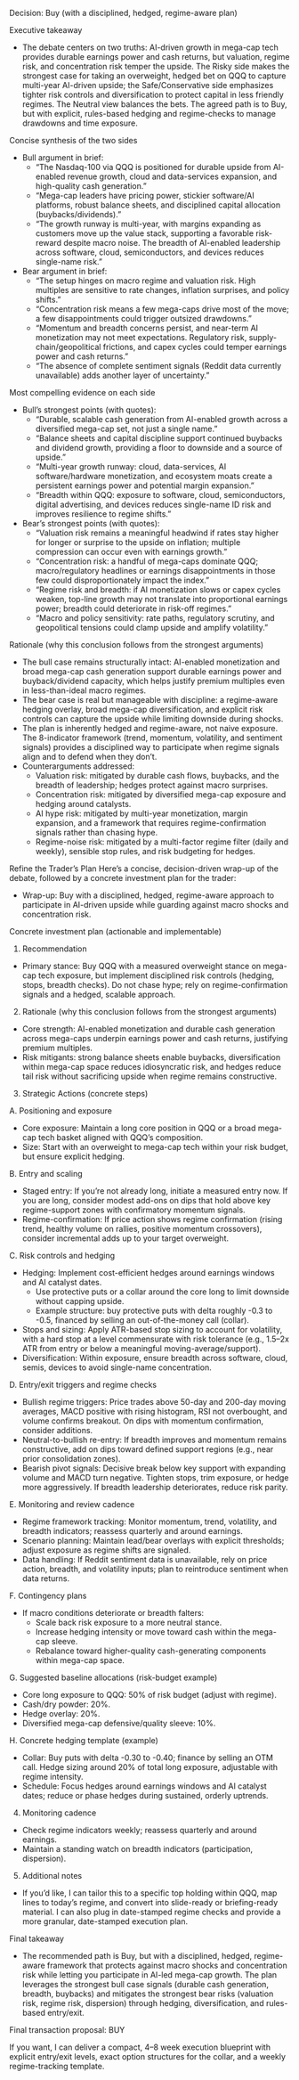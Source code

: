 Decision: Buy (with a disciplined, hedged, regime-aware plan)

Executive takeaway
- The debate centers on two truths: AI-driven growth in mega-cap tech provides durable earnings power and cash returns, but valuation, regime risk, and concentration risk temper the upside. The Risky side makes the strongest case for taking an overweight, hedged bet on QQQ to capture multi-year AI-driven upside; the Safe/Conservative side emphasizes tighter risk controls and diversification to protect capital in less friendly regimes. The Neutral view balances the bets. The agreed path is to Buy, but with explicit, rules-based hedging and regime-checks to manage drawdowns and time exposure.

Concise synthesis of the two sides
- Bull argument in brief:
  - “The Nasdaq-100 via QQQ is positioned for durable upside from AI-enabled revenue growth, cloud and data-services expansion, and high-quality cash generation.”
  - “Mega-cap leaders have pricing power, stickier software/AI platforms, robust balance sheets, and disciplined capital allocation (buybacks/dividends).”
  - “The growth runway is multi-year, with margins expanding as customers move up the value stack, supporting a favorable risk-reward despite macro noise. The breadth of AI-enabled leadership across software, cloud, semiconductors, and devices reduces single-name risk.”
- Bear argument in brief:
  - “The setup hinges on macro regime and valuation risk. High multiples are sensitive to rate changes, inflation surprises, and policy shifts.”
  - “Concentration risk means a few mega-caps drive most of the move; a few disappointments could trigger outsized drawdowns.”
  - “Momentum and breadth concerns persist, and near-term AI monetization may not meet expectations. Regulatory risk, supply-chain/geopolitical frictions, and capex cycles could temper earnings power and cash returns.”
  - “The absence of complete sentiment signals (Reddit data currently unavailable) adds another layer of uncertainty.”

Most compelling evidence on each side
- Bull’s strongest points (with quotes):
  - “Durable, scalable cash generation from AI-enabled growth across a diversified mega-cap set, not just a single name.”
  - “Balance sheets and capital discipline support continued buybacks and dividend growth, providing a floor to downside and a source of upside.”
  - “Multi-year growth runway: cloud, data-services, AI software/hardware monetization, and ecosystem moats create a persistent earnings power and potential margin expansion.”
  - “Breadth within QQQ: exposure to software, cloud, semiconductors, digital advertising, and devices reduces single-name ID risk and improves resilience to regime shifts.”
- Bear’s strongest points (with quotes):
  - “Valuation risk remains a meaningful headwind if rates stay higher for longer or surprise to the upside on inflation; multiple compression can occur even with earnings growth.”
  - “Concentration risk: a handful of mega-caps dominate QQQ; macro/regulatory headlines or earnings disappointments in those few could disproportionately impact the index.”
  - “Regime risk and breadth: if AI monetization slows or capex cycles weaken, top-line growth may not translate into proportional earnings power; breadth could deteriorate in risk-off regimes.”
  - “Macro and policy sensitivity: rate paths, regulatory scrutiny, and geopolitical tensions could clamp upside and amplify volatility.”

Rationale (why this conclusion follows from the strongest arguments)
- The bull case remains structurally intact: AI-enabled monetization and broad mega-cap cash generation support durable earnings power and buyback/dividend capacity, which helps justify premium multiples even in less-than-ideal macro regimes.
- The bear case is real but manageable with discipline: a regime-aware hedging overlay, broad mega-cap diversification, and explicit risk controls can capture the upside while limiting downside during shocks.
- The plan is inherently hedged and regime-aware, not naive exposure. The 8-indicator framework (trend, momentum, volatility, and sentiment signals) provides a disciplined way to participate when regime signals align and to defend when they don’t.
- Counterarguments addressed:
  - Valuation risk: mitigated by durable cash flows, buybacks, and the breadth of leadership; hedges protect against macro surprises.
  - Concentration risk: mitigated by diversified mega-cap exposure and hedging around catalysts.
  - AI hype risk: mitigated by multi-year monetization, margin expansion, and a framework that requires regime-confirmation signals rather than chasing hype.
  - Regime-noise risk: mitigated by a multi-factor regime filter (daily and weekly), sensible stop rules, and risk budgeting for hedges.

Refine the Trader’s Plan
Here’s a concise, decision-driven wrap-up of the debate, followed by a concrete investment plan for the trader:
- Wrap-up: Buy with a disciplined, hedged, regime-aware approach to participate in AI-driven upside while guarding against macro shocks and concentration risk.

Concrete investment plan (actionable and implementable)

1) Recommendation
- Primary stance: Buy QQQ with a measured overweight stance on mega-cap tech exposure, but implement disciplined risk controls (hedging, stops, breadth checks). Do not chase hype; rely on regime-confirmation signals and a hedged, scalable approach.

2) Rationale (why this conclusion follows from the strongest arguments)
- Core strength: AI-enabled monetization and durable cash generation across mega-caps underpin earnings power and cash returns, justifying premium multiples.
- Risk mitigants: strong balance sheets enable buybacks, diversification within mega-cap space reduces idiosyncratic risk, and hedges reduce tail risk without sacrificing upside when regime remains constructive.

3) Strategic Actions (concrete steps)

A. Positioning and exposure
- Core exposure: Maintain a long core position in QQQ or a broad mega-cap tech basket aligned with QQQ’s composition.
- Size: Start with an overweight to mega-cap tech within your risk budget, but ensure explicit hedging.

B. Entry and scaling
- Staged entry: If you’re not already long, initiate a measured entry now. If you are long, consider modest add-ons on dips that hold above key regime-support zones with confirmatory momentum signals.
- Regime-confirmation: If price action shows regime confirmation (rising trend, healthy volume on rallies, positive momentum crossovers), consider incremental adds up to your target overweight.

C. Risk controls and hedging
- Hedging: Implement cost-efficient hedges around earnings windows and AI catalyst dates.
  - Use protective puts or a collar around the core long to limit downside without capping upside.
  - Example structure: buy protective puts with delta roughly -0.3 to -0.5, financed by selling an out-of-the-money call (collar).
- Stops and sizing: Apply ATR-based stop sizing to account for volatility, with a hard stop at a level commensurate with risk tolerance (e.g., 1.5–2x ATR from entry or below a meaningful moving-average/support).
- Diversification: Within exposure, ensure breadth across software, cloud, semis, devices to avoid single-name concentration.

D. Entry/exit triggers and regime checks
- Bullish regime triggers: Price trades above 50-day and 200-day moving averages, MACD positive with rising histogram, RSI not overbought, and volume confirms breakout. On dips with momentum confirmation, consider additions.
- Neutral-to-bullish re-entry: If breadth improves and momentum remains constructive, add on dips toward defined support regions (e.g., near prior consolidation zones).
- Bearish pivot signals: Decisive break below key support with expanding volume and MACD turn negative. Tighten stops, trim exposure, or hedge more aggressively. If breadth leadership deteriorates, reduce risk parity.

E. Monitoring and review cadence
- Regime framework tracking: Monitor momentum, trend, volatility, and breadth indicators; reassess quarterly and around earnings.
- Scenario planning: Maintain lead/bear overlays with explicit thresholds; adjust exposure as regime shifts are signaled.
- Data handling: If Reddit sentiment data is unavailable, rely on price action, breadth, and volatility inputs; plan to reintroduce sentiment when data returns.

F. Contingency plans
- If macro conditions deteriorate or breadth falters:
  - Scale back risk exposure to a more neutral stance.
  - Increase hedging intensity or move toward cash within the mega-cap sleeve.
  - Rebalance toward higher-quality cash-generating components within mega-cap space.

G. Suggested baseline allocations (risk-budget example)
- Core long exposure to QQQ: 50% of risk budget (adjust with regime).
- Cash/dry powder: 20%.
- Hedge overlay: 20%.
- Diversified mega-cap defensive/quality sleeve: 10%.

H. Concrete hedging template (example)
- Collar: Buy puts with delta -0.30 to -0.40; finance by selling an OTM call. Hedge sizing around 20% of total long exposure, adjustable with regime intensity.
- Schedule: Focus hedges around earnings windows and AI catalyst dates; reduce or phase hedges during sustained, orderly uptrends.

4) Monitoring cadence
- Check regime indicators weekly; reassess quarterly and around earnings.
- Maintain a standing watch on breadth indicators (participation, dispersion).

5) Additional notes
- If you’d like, I can tailor this to a specific top holding within QQQ, map lines to today’s regime, and convert into slide-ready or briefing-ready material. I can also plug in date-stamped regime checks and provide a more granular, date-stamped execution plan.

Final takeaway
- The recommended path is Buy, but with a disciplined, hedged, regime-aware framework that protects against macro shocks and concentration risk while letting you participate in AI-led mega-cap growth. The plan leverages the strongest bull case signals (durable cash generation, breadth, buybacks) and mitigates the strongest bear risks (valuation risk, regime risk, dispersion) through hedging, diversification, and rules-based entry/exit.

Final transaction proposal: BUY

If you want, I can deliver a compact, 4–8 week execution blueprint with explicit entry/exit levels, exact option structures for the collar, and a weekly regime-tracking template.